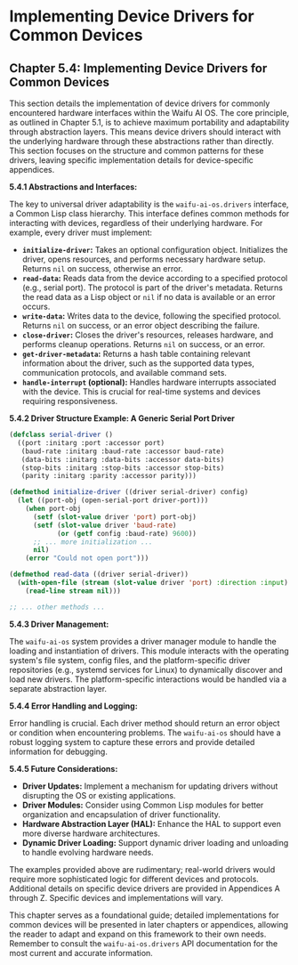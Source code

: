 # Implementing Device Drivers for Common Devices

## Chapter 5.4: Implementing Device Drivers for Common Devices

This section details the implementation of device drivers for commonly encountered hardware interfaces within the Waifu AI OS.  The core principle, as outlined in Chapter 5.1, is to achieve maximum portability and adaptability through abstraction layers.  This means device drivers should interact with the underlying hardware through these abstractions rather than directly. This section focuses on the structure and common patterns for these drivers, leaving specific implementation details for device-specific appendices.

**5.4.1 Abstractions and Interfaces:**

The key to universal driver adaptability is the `waifu-ai-os.drivers` interface, a Common Lisp class hierarchy.  This interface defines common methods for interacting with devices, regardless of their underlying hardware.  For example, every driver must implement:

* **`initialize-driver`:** Takes an optional configuration object.  Initializes the driver, opens resources, and performs necessary hardware setup. Returns `nil` on success, otherwise an error.
* **`read-data`:** Reads data from the device according to a specified protocol (e.g., serial port). The protocol is part of the driver's metadata.  Returns the read data as a Lisp object or `nil` if no data is available or an error occurs.
* **`write-data`:** Writes data to the device, following the specified protocol.  Returns `nil` on success, or an error object describing the failure.
* **`close-driver`:** Closes the driver's resources, releases hardware, and performs cleanup operations.  Returns `nil` on success, or an error.
* **`get-driver-metadata`:**  Returns a hash table containing relevant information about the driver, such as the supported data types, communication protocols, and available command sets.
* **`handle-interrupt` (optional):**  Handles hardware interrupts associated with the device. This is crucial for real-time systems and devices requiring responsiveness.


**5.4.2 Driver Structure Example: A Generic Serial Port Driver**

```lisp
(defclass serial-driver ()
  ((port :initarg :port :accessor port)
   (baud-rate :initarg :baud-rate :accessor baud-rate)
   (data-bits :initarg :data-bits :accessor data-bits)
   (stop-bits :initarg :stop-bits :accessor stop-bits)
   (parity :initarg :parity :accessor parity)))

(defmethod initialize-driver ((driver serial-driver) config)
  (let ((port-obj (open-serial-port driver-port)))
    (when port-obj
      (setf (slot-value driver 'port) port-obj)
      (setf (slot-value driver 'baud-rate)
            (or (getf config :baud-rate) 9600))
      ;; ... more initialization ...
      nil)
    (error "Could not open port")))

(defmethod read-data ((driver serial-driver))
  (with-open-file (stream (slot-value driver 'port) :direction :input)
    (read-line stream nil)))

;; ... other methods ...
```

**5.4.3  Driver Management:**

The `waifu-ai-os` system provides a driver manager module to handle the loading and instantiation of drivers. This module interacts with the operating system's file system, config files, and the platform-specific driver repositories (e.g., systemd services for Linux) to dynamically discover and load new drivers. The platform-specific interactions would be handled via a separate abstraction layer.

**5.4.4  Error Handling and Logging:**

Error handling is crucial. Each driver method should return an error object or condition when encountering problems.  The `waifu-ai-os` should have a robust logging system to capture these errors and provide detailed information for debugging.

**5.4.5  Future Considerations:**

* **Driver Updates:** Implement a mechanism for updating drivers without disrupting the OS or existing applications.
* **Driver Modules:** Consider using Common Lisp modules for better organization and encapsulation of driver functionality.
* **Hardware Abstraction Layer (HAL):**  Enhance the HAL to support even more diverse hardware architectures.
* **Dynamic Driver Loading:** Support dynamic driver loading and unloading to handle evolving hardware needs.

The examples provided above are rudimentary; real-world drivers would require more sophisticated logic for different devices and protocols.  Additional details on specific device drivers are provided in Appendices A through Z. Specific devices and implementations will vary.


This chapter serves as a foundational guide; detailed implementations for common devices will be presented in later chapters or appendices, allowing the reader to adapt and expand on this framework to their own needs. Remember to consult the `waifu-ai-os.drivers` API documentation for the most current and accurate information.


<a id='chapter-5-5'></a>

